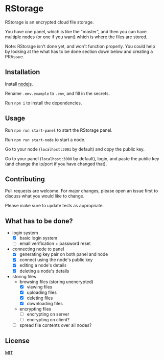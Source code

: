 # RStorage

RStorage is an encrypted cloud file storage.

You have one panel, which is like the "master", and then you can have multiple nodes (or one if you want) which is where the files are stored.

Note: RStorage isn't done yet, and won't function properly. You could help by looking at the what has to be done section down below and creating a PR/issue.

## Installation

Install [nodejs](https://nodejs.org/en/download/).

Rename `.env.example` to `.env`, and fill in the secrets.

Run `npm i` to install the dependencies.

## Usage

Run `npm run start-panel` to start the RStorage panel.

Run `npm run start-node` to start a node.

Go to your node (`localhost:3001` by default) and copy the public key.

Go to your panel (`localhost:3000` by default), login, and paste the public key (and change the ip/port if you have changed that).

## Contributing
Pull requests are welcome. For major changes, please open an issue first to discuss what you would like to change.

Please make sure to update tests as appropriate.

## What has to be done?

* login system
	* [x] basic login system
	* [ ] email verification + password reset
* connecting node to panel
	* [x] generating key pair on both panel and node
	* [x] connect using the node's public key
	* [x] editing a node's details
	* [x] deleting a node's details
* storing files
	* browsing files (storing unencrypted)
		* [x] viewing files
		* [x] uploading files
		* [x] deleting files
		* [x] downloading files
	* encrypting files
		* [ ] encrypting on server
		* [ ] encrypting on client?
	* [ ] spread file contents over all nodes?

## License
[MIT](https://choosealicense.com/licenses/mit/)
